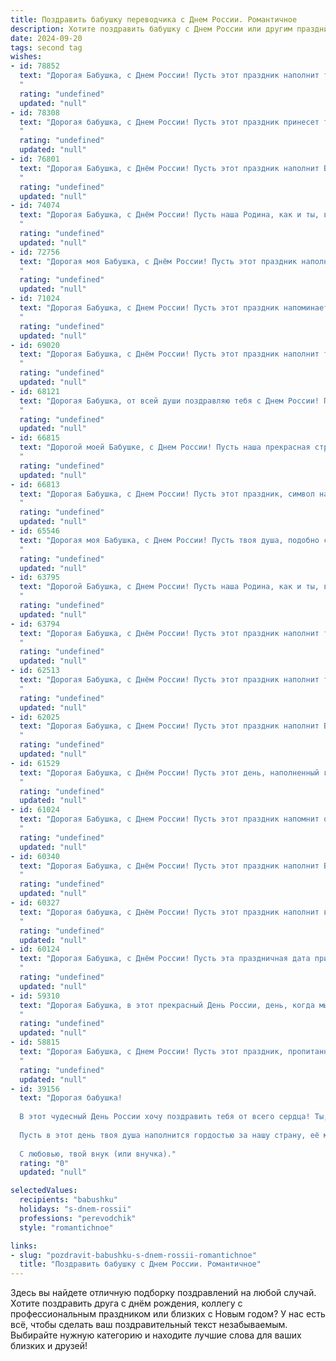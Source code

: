 ```yaml
---
title: Поздравить бабушку переводчика с Днем России. Романтичное
description: Хотите поздравить бабушку с Днем России или другим праздником? Наш ИИ создаст незабываемое поздравление, а вы обязательно выделитесь среди других.  
date: 2024-09-20
tags: second tag
wishes:
- id: 78852
  text: "Дорогая Бабушка, с Днем России! Пусть этот праздник наполнит тебя радостью и гордостью за нашу прекрасную страну. Как переводчик, ты всегда соединяла культуры и языки,  и  твоя работа - это мост понимания между людьми. Я  искренне восхищаюсь твоей мудростью и любовью к России.  Желаю тебе  здоровья, счастья и  ярких  впечатлений!
  "
  rating: "undefined"
  updated: "null"
- id: 78308
  text: "Дорогая бабушка, с Днем России! Пусть этот праздник принесет тебе мир, радость и любовь, как твоя прекрасная профессия переводчика -  переводить сердца и души людей на язык добра и взаимопонимания.
  "
  rating: "undefined"
  updated: "null"
- id: 76801
  text: "Дорогая Бабушка, с Днём России! Пусть этот праздник наполнит Ваш дом теплом, любовью и радостью.  Пусть Ваша душа, подобно переводу, соединяет и раскрывает красоту мира, а сердце всегда будет  наполнено гордостью за нашу великую страну.
  "
  rating: "undefined"
  updated: "null"
- id: 74074
  text: "Дорогая Бабушка, с Днём России! Пусть наша Родина, как и ты, всегда будет сильной, мудрой и красивой. Твой талант переводчика, умение раскрывать глубину слов, подобно переводу души,  делает тебя настоящим символом связи между народами,  между эпохами.  С праздником, моя любимая Бабушка!
  "
  rating: "undefined"
  updated: "null"
- id: 72756
  text: "Дорогая моя Бабушка, с Днём России! Пусть этот праздник наполнит твою жизнь теплыми лучами солнца и радостными улыбками. Ты, как настоящий переводчик, умеешь находить слова, которые трогают душу, и создавать атмосферу любви и понимания. Пусть твоя душа всегда будет полна вдохновения, а  сердце -  счастьем!
  "
  rating: "undefined"
  updated: "null"
- id: 71024
  text: "Дорогая Бабушка, с Днем России! Пусть этот праздник напоминает тебе о красоте нашей Родины, о ее богатой истории и о теплых чувствах, которые связывают нас с русским языком – твоим верным спутником на долгие годы. Пусть твоя работа переводчика всегда приносит тебе радость и удовлетворение, а твои талант и знание языков вдохновляют и восхищают всех вокруг. С праздником, дорогая!
  "
  rating: "undefined"
  updated: "null"
- id: 69020
  text: "Дорогая Бабушка, с Днём России! Пусть этот праздник наполнит твою жизнь яркими красками, как твои любимые переводы, а наша любовь к тебе будет столь же безгранична, как твои знания языков!
  "
  rating: "undefined"
  updated: "null"
- id: 68121
  text: "Дорогая Бабушка, от всей души поздравляю тебя с Днем России! Пусть этот праздник наполнит твою жизнь яркими красками, как русский пейзаж, и согреет теплом, как русская душа. Твой талант переводчика, как тонкий инструмент,  открывает двери в мир других культур, а  твоя нежная забота, как душевный шепот,  волнует сердца всех, кто тебя знает.
  "
  rating: "undefined"
  updated: "null"
- id: 66815
  text: "Дорогой моей Бабушке, с Днем России! Пусть наша прекрасная страна, как и твоя любовь ко мне, всегда будет сильной, богатой и красивой. С праздником, моя дорогая!
  "
  rating: "undefined"
  updated: "null"
- id: 66813
  text: "Дорогая Бабушка, с Днем России! Пусть этот праздник, символ нашей великой Родины, наполнит тебя счастьем, теплом и гордостью за нашу страну. Твой талант переводчика, твоя способность с легкостью переносить нас в другие миры и культуры,  — это настоящее сокровище. Спасибо за все, что ты делаешь.
  "
  rating: "undefined"
  updated: "null"
- id: 65546
  text: "Дорогая моя Бабушка, с Днем России! Пусть твоя душа, подобно свободному ветру, вечно стремится к новым горизонтам, а твоя мудрость, как и русский язык, которым ты владеешь в совершенстве, остаётся неисчерпаемой!
  "
  rating: "undefined"
  updated: "null"
- id: 63795
  text: "Дорогой Бабушка, с Днем России! Пусть наша Родина, как и ты, всегда будет символом любви, заботы и красоты. Твой переводческий талант, подобен мосту, соединяющем культуры и сердца. Пусть в твоей жизни будет мир, радость и счастье, как в любимом тобой русском стихе!
  "
  rating: "undefined"
  updated: "null"
- id: 63794
  text: "Дорогая Бабушка, с Днём России! Пусть этот праздник наполнит твою жизнь яркими красками, как твой талант переводчика наполняет мир пониманием и любовью. Спасибо тебе за то, что ты всегда готова открыть нам новые горизонты, и за твою бесконечную доброту.
  "
  rating: "undefined"
  updated: "null"
- id: 62513
  text: "Дорогая Бабушка, с Днём России! Пусть этот праздник наполнит твою жизнь светом, любовью и теплом, как твоя душа наполняет теплом всех, кто тебя знает. Пусть твои переводы всегда звучат красиво и точно, как твоя любовь к родной стране.
  "
  rating: "undefined"
  updated: "null"
- id: 62025
  text: "Дорогая Бабушка, с Днем России! Пусть этот праздник наполнит Вашу душу любовью к нашей прекрасной стране, а сердце — гордостью за её богатую историю и талантливых, как Вы, людей. Пусть Ваша жизнь будет наполнена теплом, как летнее солнце, а Ваш талант переводчика  —  ярким светом, освещающим души. С праздником!
  "
  rating: "undefined"
  updated: "null"
- id: 61529
  text: "Дорогая Бабушка, с Днём России! Пусть этот день, наполненный гордостью за нашу Родину, подарит тебе светлые чувства и романтическое настроение. Пусть твои переводы, как мосты между культурами, продолжат соединять сердца и вдохновлять людей.
  "
  rating: "undefined"
  updated: "null"
- id: 61024
  text: "Дорогая Бабушка, с Днем России! Пусть этот праздник напомнит о красоте нашей Родины и о том, как прекрасен мир, который мы переводим и раскрываем друг другу. С любовью, твой [Имя].
  "
  rating: "undefined"
  updated: "null"
- id: 60340
  text: "Дорогая Бабушка, с Днём России! Пусть этот праздник наполнит Ваше сердце теплом любви к нашей Родине, а душа – вдохновением на новые переводы, полные красоты и смысла. Пусть каждый Ваш день будет полон радости, а жизнь – яркой, как цвета российского флага.
  "
  rating: "undefined"
  updated: "null"
- id: 60327
  text: "Дорогая бабушка, с Днём России! Пусть этот праздник наполнит вашу жизнь теплом, любовью и гордостью за нашу великую страну. Вы, как истинный переводчик, с легкостью находите общий язык с людьми,  создавая мосты понимания и сочувствия. Спасибо вам за вашу мудрость, за ваш светлый и добрый взгляд на мир.
  "
  rating: "undefined"
  updated: "null"
- id: 60124
  text: "Дорогая Бабушка, с Днём России! Пусть эта праздничная дата принесёт тебе мир, тепло и вдохновение. Твой талант переводчика – настоящий дар, способный соединять языки и культуры. Ты – воплощение мудрости, любви и красоты родной речи.
  "
  rating: "undefined"
  updated: "null"
- id: 59310
  text: "Дорогая Бабушка, в этот прекрасный День России, день, когда мы с гордостью вспоминаем  о  нашей великой стране, хочу  поздравить  тебя  с  праздником!  Ты, как  и  вся наша  Родина, -  источник  любви,  мудрости  и  неисчерпаемой  силы.  Счастья  тебе,  здоровья  и  нескончаемого  огня  в  душе,  чтобы  и  впредь  ты  переводила  нам  слова  любви  и  счастья  с  языка  сердца  на  язык  наших  душ.
  "
  rating: "undefined"
  updated: "null"
- id: 58815
  text: "Дорогая Бабушка, с Днем России! Пусть этот праздник, пропитанный любовью к нашей Родине, подарит тебе тепло, уют и светлые, романтические мгновения. Спасибо тебе за твою неиссякаемую любовь и за то, что ты, как переводчик, помогаешь нам понимать мир во всей его многогранности. Желаю тебе здоровья, счастья и вдохновения!
  "
  rating: "undefined"
  updated: "null"
- id: 39156
  text: "Дорогая бабушка!
  
  В этот чудесный День России хочу поздравить тебя от всего сердца! Ты, как настоящий переводчик, умеешь понимать души и сердца людей, даря своим близким тепло, заботу и мудрость. Ты переводишь на язык любви и счастья моменты, которые остаются с нами навсегда.
  
  Пусть в этот день твоя душа наполнится гордостью за нашу страну, её многообразие и красоту! Желаю тебе здоровья, радости и гармонии. Пусть в твоем сердце всегда звучит мелодия счастья, а в жизни будет множество светлых и приятных моментов.
  
  С любовью, твой внук (или внучка)."
  rating: "0"
  updated: "null"

selectedValues:
  recipients: "babushku"
  holidays: "s-dnem-rossii"
  professions: "perevodchik"
  style: "romantichnoe"

links:
- slug: "pozdravit-babushku-s-dnem-rossii-romantichnoe"
  title: "Поздравить бабушку с Днем России. Романтичное"
---
```


Здесь вы найдете отличную подборку поздравлений на любой случай. 
Хотите поздравить друга с днём рождения, коллегу с профессиональным праздником или близких с Новым годом? У нас есть всё, чтобы сделать ваш поздравительный текст незабываемым. Выбирайте нужную категорию и находите лучшие слова для ваших близких и друзей!
